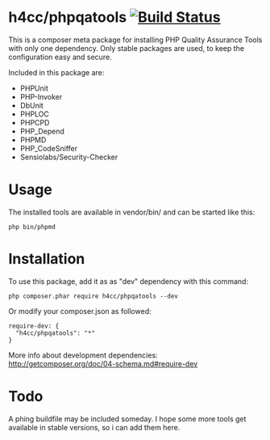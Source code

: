 h4cc/phpqatools [![Build Status](https://travis-ci.org/h4cc/phpqatools.png?branch=master)](https://travis-ci.org/h4cc/phpqatools)
==========

This is a composer meta package for installing PHP Quality Assurance Tools with only one dependency.
Only stable packages are used, to keep the configuration easy and secure.

Included in this package are:
- PHPUnit
- PHP-Invoker
- DbUnit
- PHPLOC
- PHPCPD
- PHP_Depend
- PHPMD
- PHP_CodeSniffer
- Sensiolabs/Security-Checker


# Usage

The installed tools are available in vendor/bin/ and can be started like this:

    php bin/phpmd
  

# Installation

To use this package, add it as as "dev" dependency with this command:

    php composer.phar require h4cc/phpqatools --dev

Or modify your composer.json as followed:

    require-dev: {
      "h4cc/phpqatools": "*"
    }

More info about development dependencies: http://getcomposer.org/doc/04-schema.md#require-dev


# Todo

A phing buildfile may be included someday.
I hope some more tools get available in stable versions, so i can add them here.
